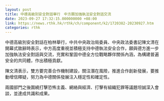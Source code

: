 ```yaml
---
layout: post
title: 中德高級別安全對話舉行　中方願加強執法安全對話交流
date: 2023-09-27 17:32:15.000000000 +08:00
link: https://news.rthk.hk/rthk/ch/component/k2/1720382-20230927.htm
categories: rthk
---
```


中德高級別安全對話在柏林舉行，中共中央政治局委員、中央政法委書記陳文清在開幕式致辭時表示，中方高度重視並積極支持中德執法安全合作，願與德方進一步加強執法安全對話與交流，充實和鞏固中德全方位戰略夥伴關係內涵，為構建普遍安全的共同體，作出積極貢獻。

陳文清表示，雙方要完善合作機制建設，關注潛在風險，推進合作創新發展，要推動增信釋疑，努力為中德關係發展注入穩定性和確定性。

兩國部門之後圍繞打擊恐怖主義、網絡與經濟、打擊有組織犯罪等議題坦誠深入會談，並達成共識和成果。
